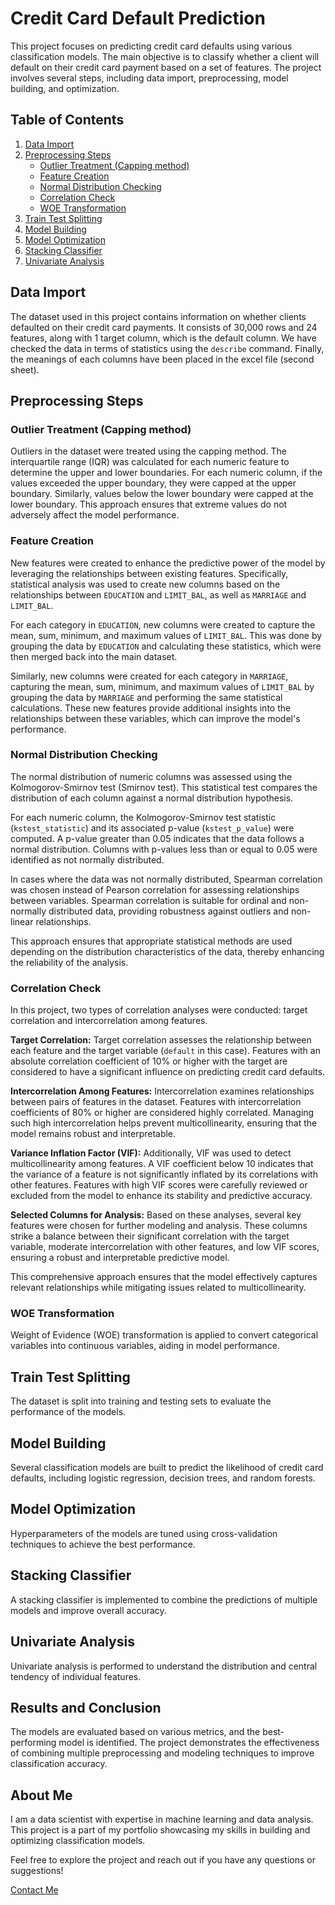# Credit Card Default Prediction

This project focuses on predicting credit card defaults using various classification models. The main objective is to classify whether a client will default on their credit card payment based on a set of features. The project involves several steps, including data import, preprocessing, model building, and optimization.

## Table of Contents

1. [Data Import](#data-import)
2. [Preprocessing Steps](#preprocessing-steps)
   - [Outlier Treatment (Capping method)](#outlier-treatment-capping-method)
   - [Feature Creation](#feature-creation)
   - [Normal Distribution Checking](#normal-distribution-checking)
   - [Correlation Check](#correlation-check)
   - [WOE Transformation](#woe-transformation)
3. [Train Test Splitting](#train-test-splitting)
4. [Model Building](#model-building)
5. [Model Optimization](#model-optimization)
6. [Stacking Classifier](#stacking-classifier)
7. [Univariate Analysis](#univariate-analysis)

## Data Import

The dataset used in this project contains information on whether clients defaulted on their credit card payments. It consists of 30,000 rows and 24 features, along with 1 target column, which is the default column. We have checked the data in terms of statistics using the `describe` command. Finally, the meanings of each columns have been placed in the excel file (second sheet).

## Preprocessing Steps

### Outlier Treatment (Capping method)

Outliers in the dataset were treated using the capping method. The interquartile range (IQR) was calculated for each numeric feature to determine the upper and lower boundaries. For each numeric column, if the values exceeded the upper boundary, they were capped at the upper boundary. Similarly, values below the lower boundary were capped at the lower boundary. This approach ensures that extreme values do not adversely affect the model performance.

### Feature Creation

New features were created to enhance the predictive power of the model by leveraging the relationships between existing features. Specifically, statistical analysis was used to create new columns based on the relationships between `EDUCATION` and `LIMIT_BAL`, as well as `MARRIAGE` and `LIMIT_BAL`.

For each category in `EDUCATION`, new columns were created to capture the mean, sum, minimum, and maximum values of `LIMIT_BAL`. This was done by grouping the data by `EDUCATION` and calculating these statistics, which were then merged back into the main dataset.

Similarly, new columns were created for each category in `MARRIAGE`, capturing the mean, sum, minimum, and maximum values of `LIMIT_BAL` by grouping the data by `MARRIAGE` and performing the same statistical calculations. These new features provide additional insights into the relationships between these variables, which can improve the model's performance.

### Normal Distribution Checking

The normal distribution of numeric columns was assessed using the Kolmogorov-Smirnov test (Smirnov test). This statistical test compares the distribution of each column against a normal distribution hypothesis.

For each numeric column, the Kolmogorov-Smirnov test statistic (`kstest_statistic`) and its associated p-value (`kstest_p_value`) were computed. A p-value greater than 0.05 indicates that the data follows a normal distribution. Columns with p-values less than or equal to 0.05 were identified as not normally distributed.

In cases where the data was not normally distributed, Spearman correlation was chosen instead of Pearson correlation for assessing relationships between variables. Spearman correlation is suitable for ordinal and non-normally distributed data, providing robustness against outliers and non-linear relationships.

This approach ensures that appropriate statistical methods are used depending on the distribution characteristics of the data, thereby enhancing the reliability of the analysis.

### Correlation Check

In this project, two types of correlation analyses were conducted: target correlation and intercorrelation among features.

**Target Correlation:** 
Target correlation assesses the relationship between each feature and the target variable (`default` in this case). Features with an absolute correlation coefficient of 10% or higher with the target are considered to have a significant influence on predicting credit card defaults.

**Intercorrelation Among Features:** 
Intercorrelation examines relationships between pairs of features in the dataset. Features with intercorrelation coefficients of 80% or higher are considered highly correlated. Managing such high intercorrelation helps prevent multicollinearity, ensuring that the model remains robust and interpretable.

**Variance Inflation Factor (VIF):**
Additionally, VIF was used to detect multicollinearity among features. A VIF coefficient below 10 indicates that the variance of a feature is not significantly inflated by its correlations with other features. Features with high VIF scores were carefully reviewed or excluded from the model to enhance its stability and predictive accuracy.

**Selected Columns for Analysis:** 
Based on these analyses, several key features were chosen for further modeling and analysis. These columns strike a balance between their significant correlation with the target variable, moderate intercorrelation with other features, and low VIF scores, ensuring a robust and interpretable predictive model.

This comprehensive approach ensures that the model effectively captures relevant relationships while mitigating issues related to multicollinearity.

### WOE Transformation

Weight of Evidence (WOE) transformation is applied to convert categorical variables into continuous variables, aiding in model performance.

## Train Test Splitting

The dataset is split into training and testing sets to evaluate the performance of the models.

## Model Building

Several classification models are built to predict the likelihood of credit card defaults, including logistic regression, decision trees, and random forests.

## Model Optimization

Hyperparameters of the models are tuned using cross-validation techniques to achieve the best performance.

## Stacking Classifier

A stacking classifier is implemented to combine the predictions of multiple models and improve overall accuracy.

## Univariate Analysis

Univariate analysis is performed to understand the distribution and central tendency of individual features.

## Results and Conclusion

The models are evaluated based on various metrics, and the best-performing model is identified. The project demonstrates the effectiveness of combining multiple preprocessing and modeling techniques to improve classification accuracy.

## About Me

I am a data scientist with expertise in machine learning and data analysis. This project is a part of my portfolio showcasing my skills in building and optimizing classification models.

Feel free to explore the project and reach out if you have any questions or suggestions!

[Contact Me](mailto:your.email@example.com)
